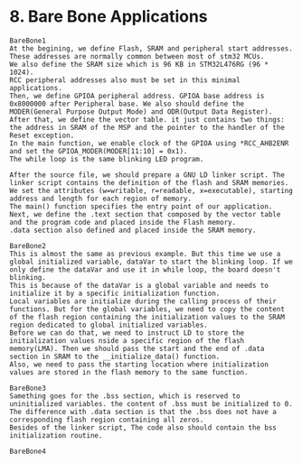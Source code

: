 # 8. Bare Bone Applications
	
	BareBone1
	At the begining, we define Flash, SRAM and peripheral start addresses. These addresses are normally common between most of stm32 MCUs.
	We also define the SRAM size which is 96 KB in STM32L476RG (96 * 1024).
	RCC peripheral addresses also must be set in this minimal applications.
	Then, we define GPIOA peripheral address. GPIOA base address is 0x8000000 after Peripheral base. We also should define the MODER(General Purpose Output Mode) and ODR(Output Data Register).
	After that, we define the vector table. it just contains two things: the address in SRAM of the MSP and the pointer to the handler of the Reset exception.
	In the main function, we enable clock of the GPIOA using *RCC_AHB2ENR and set the GPIOA_MODER(MODER[11:10] = 0x1).
	The while loop is the same blinking LED program.

	After the source file, we should prepare a GNU LD linker script. The linker script contains the definition of the flash and SRAM memories.
	We set the attributes (w=writable, r=readable, x=executable), starting address and length for each region of memory.
	The main() function specifies the entry point of our application. Next, we define the .text section that composed by the vector table and the program code and placed inside the Flash memory.
	.data section also defined and placed inside the SRAM memory.
	
	BareBone2
	This is almost the same as previous example. But this time we use a global initialized variable, dataVar to start the blinking loop. If we only define the dataVar and use it in while loop, the board doesn't blinking.
	This is because of the dataVar is a global variable and needs to initialize it by a specific initialization function.
	Local variables are initialize during the calling process of their functions. But for the global variables, we need to copy the content of the flash region containing the initialization values to the SRAM region dedicated to global initialized variables.
	Before we can do that, we need to instruct LD to store the initialization values nside a specific region of the flash memory(LMA). Then we should pass the start and the end of .data section in SRAM to the __initialize_data() function.
	Also, we need to pass the starting location where initialization values are stored in the flash memory to the same function.
	
	BareBone3
	Samething goes for the .bss section, which is reserved to uninitialized variables. the content of .bss must be initialized to 0.
	The difference with .data section is that the .bss does not have a corresponding flash region containing all zeros.
	Besides of the linker script, The code also should contain the bss initialization routine.

	BareBone4
		
